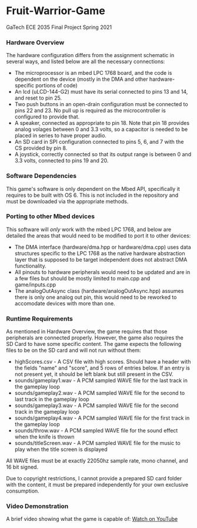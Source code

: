 # Fruit-Warrior-Game
GaTech ECE 2035 Final Project Spring 2021

### Hardware Overview
The hardware configuration differs from the assignment schematic in several ways, and listed below are all the necessary connections:
* The microprocessor is an mbed LPC 1768 board, and the code is dependent on the device (mostly in the DMA and other hardware-specific portions of code)
* An lcd (uLCD-144-G2) must have its serial connected to pins 13 and 14, and reset to pin 25.
* Two push buttons in an open-drain configuration must be connected to pins 22 and 23. No pull up is required as the microcontroller is configured to provide that.
* A speaker, connected as appropriate to pin 18. Note that pin 18 provides analog volages between 0 and 3.3 volts, so a capacitor is needed to be placed in series to have proper audio.
* An SD card in SPI configuration connected to pins 5, 6, and 7 with the CS provided by pin 8.
* A joystick, correctly connected so that its output range is between 0 and 3.3 volts, connected to pins 19 and 20.

### Software Dependencies
This game's software is only dependent on the Mbed API, specifically it requires to be built with OS 6. This is not included in the repository and must be downloaded via the appropriate methods.

### Porting to other Mbed devices
This software will *only* work with the mbed LPC 1768, and below are detailed the areas that would need to be modified to port it to other devices:
* The DMA interface (hardware/dma.hpp or hardware/dma.cpp) uses data structures specific to the LPC 1768 as the native hardware abstraction layer that is supposed to be target independent does not abstract DMA functionality.
* All pinouts to hardware peripherals would need to be updated and are in a few files but should be mostly limited to main.cpp and game/inputs.cpp
* The analogOutAsync class (hardware/analogOutAsync.hpp) assumes there is only one analog out pin, this would need to be reworked to accomodate devices with more than one.

### Runtime Requirements
As mentioned in Hardware Overview, the game requires that those peripherals are connected properly. However, the game also requires the SD Card to have some specific content.
The game expects the following files to be on the SD card and will not run without them:
* highScores.csv - A CSV file with high scores. Should have a header with the fields "name" and "score", and 5 rows of entries below. If an entry is not present yet, it should be left blank but still present in the CSV.
* sounds/gameplay1.wav - A PCM sampled WAVE file for the last track in the gameplay loop
* sounds/gameplay2.wav - A PCM sampled WAVE file for the second to last track in the gameplay loop
* sounds/gameplay3.wav - A PCM sampled WAVE file for the second track in the gameplay loop
* sounds/gameplay4.wav - A PCM sampled WAVE file for the first track in the gameplay loop
* sounds/throw.wav - A PCM sampled WAVE file for the sound effect when the knife is thrown
* sounds/titleScreen.wav - A PCM sampled WAVE file for the music to play when the title screen is displayed

All WAVE files must be at exactly 22050hz sample rate, mono channel, and 16 bit signed.

Due to copyright restrictions, I cannot provide a prepared SD card folder with the content, it must be prepared independently for your own exclusive consumption.

### Video Demonstration
A brief video showing what the game is capable of: [Watch on YouTube](https://youtu.be/k7781Y48_8A)
